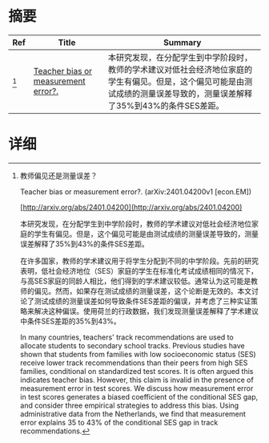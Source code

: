 # 摘要

| Ref | Title | Summary |
| --- | --- | --- |
| [^1] | [Teacher bias or measurement error?.](http://arxiv.org/abs/2401.04200) | 本研究发现，在分配学生到中学阶段时，教师的学术建议对低社会经济地位家庭的学生有偏见。但是，这个偏见可能是由测试成绩的测量误差导致的，测量误差解释了35%到43%的条件SES差距。 |

# 详细

[^1]: 教师偏见还是测量误差？

    Teacher bias or measurement error?. (arXiv:2401.04200v1 [econ.EM])

    [http://arxiv.org/abs/2401.04200](http://arxiv.org/abs/2401.04200)

    本研究发现，在分配学生到中学阶段时，教师的学术建议对低社会经济地位家庭的学生有偏见。但是，这个偏见可能是由测试成绩的测量误差导致的，测量误差解释了35%到43%的条件SES差距。

    

    在许多国家，教师的学术建议用于将学生分配到不同的中学阶段。先前的研究表明，低社会经济地位（SES）家庭的学生在标准化考试成绩相同的情况下，与高SES家庭的同龄人相比，他们得到的学术建议较低。通常认为这可能是教师的偏见。然而，如果存在测试成绩的测量误差，这个论断是无效的。本文讨论了测试成绩的测量误差如何导致条件SES差距的偏误，并考虑了三种实证策略来解决这种偏误。使用荷兰的行政数据，我们发现测量误差解释了学术建议中条件SES差距的35%到43%。

    In many countries, teachers' track recommendations are used to allocate students to secondary school tracks. Previous studies have shown that students from families with low socioeconomic status (SES) receive lower track recommendations than their peers from high SES families, conditional on standardized test scores. It is often argued this indicates teacher bias. However, this claim is invalid in the presence of measurement error in test scores. We discuss how measurement error in test scores generates a biased coefficient of the conditional SES gap, and consider three empirical strategies to address this bias. Using administrative data from the Netherlands, we find that measurement error explains 35 to 43% of the conditional SES gap in track recommendations.
    

